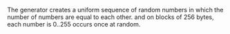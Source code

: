 The generator creates a uniform sequence of random numbers in which the number of numbers are equal to each other. and on blocks of 256 bytes, each number is 0..255 occurs once at random.
